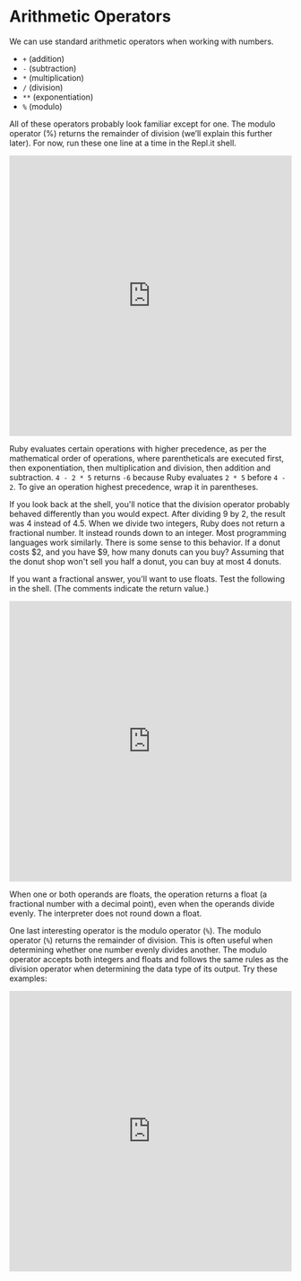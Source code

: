 # Arithmetic Operators

We can use standard arithmetic operators when working with numbers.

* `+` (addition)
* `-` (subtraction)
* `*` (multiplication)
* `/` (division)
* `**` (exponentiation)
* `%` (modulo)

All of these operators probably look familiar except for one. The modulo
operator (%) returns the remainder of division (we’ll explain this further
later). For now, run these one line at a time in the Repl.it shell.

<iframe frameborder="0" width="100%" height="500px" src="https://repl.it/@AppAcademy/FrillyHonorableZanzibardaygecko?lite=true"></iframe>

Ruby evaluates certain operations with higher precedence, as per the
mathematical order of operations, where parentheticals are executed first, then
exponentiation, then multiplication and division, then addition and subtraction.
`4 - 2 * 5` returns `-6` because Ruby evaluates `2 * 5` before `4 - 2`. To give
an operation highest precedence, wrap it in parentheses.

If you look back at the shell, you'll notice that the division operator probably
behaved differently than you would expect. After dividing 9 by 2, the result was
4 instead of 4.5. When we divide two integers, Ruby does not return a fractional
number. It instead rounds down to an integer. Most programming languages work
similarly. There is some sense to this behavior. If a donut costs $2, and you
have $9, how many donuts can you buy? Assuming that the donut shop won't sell
you half a donut, you can buy at most 4 donuts.

If you want a fractional answer, you'll want to use floats. Test the following in the shell. (The comments indicate the return value.)

<iframe frameborder="0" width="100%" height="500px" src="https://repl.it/@AppAcademy/MeatyBadToucan?lite=true"></iframe>

When one or both operands are floats, the operation returns a float (a
fractional number with a decimal point), even when the operands divide evenly.
The interpreter does not round down a float.

One last interesting operator is the modulo operator (`%`). The modulo operator (`%`)
returns the remainder of division. This is often useful when determining whether
one number evenly divides another. The modulo operator accepts both integers and
floats and follows the same rules as the division operator when determining the
data type of its output. Try these examples:

<iframe frameborder="0" width="100%" height="500px" src="https://repl.it/@AppAcademy/SafeSillyFlycatcher?lite=true"></iframe>
